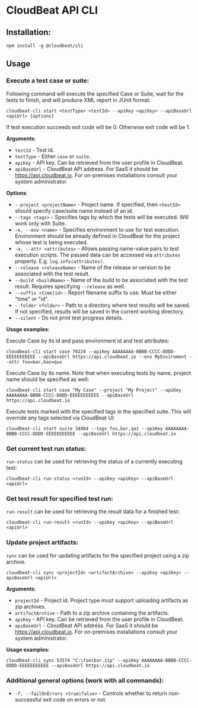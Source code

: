 # CloudBeat API CLI

## Installation:
```npm install -g @cloudbeat/cli```

## Usage

### Execute a test case or suite:
Following command will execute the specified Case or Suite, wait for the tests to finish, and will produce XML report in JUnit format: 
```console
cloudbeat-cli start <testType> <testId> --apiKey <apiKey> --apiBaseUrl <apiUrl> [options]
```  
If test execution succeeds exit code will be 0. Otherwise exit code will be 1.

**Arguments**:

* `testId` - Test id.
* `testType` - Either `case` or `suite`.
* `apiKey` - API key. Can be retrieved from the user profile in CloudBeat.
* `apiBaseUrl` - CloudBeat API address. For SaaS it should be https://api.cloudbeat.io. For on-premises installations consult your system administrator.

**Options**:

* `--project <projectName>` - Project name. If specified, then `<testId>` should specify case/suite name instead of an id.
* `--tags <tags>` - Specifies tags by which the tests will be executed. Will work only with Suite.
* `-e, --env <name>` - Specifies environment to use for test execution. Environment should be already defined in CloudBeat for the project whose test is being executed. 
* `-a, --attr <attributes>` - Allows passing name-value pairs to test execution scripts. The passed data can be accessed via `attributes` property. E.g. `log.info(attributes)`.
* `--release <releaseName>` - Name of the release or version to be associated with the test result.
* `--build <buildName>` - Name of the build to be associated with the test result. Requires specifying `--release` as well.
* `--suffix <time|id>` - Report filename suffix to use. Must be either "time" or "id".
* `--folder <folder>` - Path to a directory where test results will be saved. If not specified, results will be saved in the current working directory.
* `--silent` - Do not print test progress details.  

**Usage examples**:

Execute Case by its id and pass environment id and test attributes:

```console
cloudbeat-cli start case 70224 --apiKey AAAAAAAA-BBBB-CCCC-DDDD-EEEEEEEEEEE --apiBaseUrl https://api.cloudbeat.io --env MyEnviroment --attr foo=bar,baz=qux
```

Execute Case by its name. Note that when executing tests by name, project name should be specified as well:

```console
cloudbeat-cli start case "My Case" --project "My Project" --apiKey AAAAAAAA-BBBB-CCCC-DDDD-EEEEEEEEEEE --apiBaseUrl https://api.cloudbeat.io
```

Execute tests marked with the specified tags in the specified suite. This will override any tags selected via CloudBeat UI:

```console
cloudbeat-cli start suite 34984 --tags foo,bar,qaz --apiKey AAAAAAAA-BBBB-CCCC-DDDD-EEEEEEEEEEE --apiBaseUrl https://api.cloudbeat.io
```

### Get current test run status:
`run-status` can be used for retrieving the status of a currently executing test:  
```console
cloudbeat-cli run-status <runId> --apiKey <apiKey> --apiBaseUrl <apiUrl>
```

### Get test result for specified test run:
`run-result` can be used for retrieving the result data for a finished test:  
```console
cloudbeat-cli run-result <runId> --apiKey <apiKey> --apiBaseUrl <apiUrl>
```

### Update project artifacts:
`sync` can be used for updating artifacts for the specified project using a zip archive.
```console
cloudbeat-cli sync <projectId> <artifactArchive> --apiKey <apiKey> --apiBaseUrl <apiUrl>
```  

**Arguments**:

* `projectId` - Project id. Project type must support uploading artifacts as zip archives.
* `artifactArchive` - Path to a zip archive containing the artifacts.
* `apiKey` - API key. Can be retrieved from the user profile in CloudBeat.
* `apiBaseUrl` - CloudBeat API address. For SaaS it should be https://api.cloudbeat.io. For on-premises installations consult your system administrator.

**Usage examples**:

```console
cloudbeat-cli sync 53574 "C:\foo\bar.zip" --apiKey AAAAAAAA-BBBB-CCCC-DDDD-EEEEEEEEEEE --apiBaseUrl https://api.cloudbeat.io
```

### Additional general options (work with all commands):

* `-f, --failOnErrors <true|false>` - Controls whether to return non-successful exit code on errors or not.
